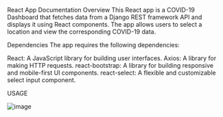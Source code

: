 React App Documentation
Overview
This React app is a COVID-19 Dashboard that fetches data from a Django REST framework API and displays it using React components. The app allows users to select a location and view the corresponding COVID-19 data.

Dependencies
The app requires the following dependencies:

React: A JavaScript library for building user interfaces.
Axios: A library for making HTTP requests.
react-bootstrap: A library for building responsive and mobile-first UI components.
react-select: A flexible and customizable select input component.

USAGE




![image](https://github.com/ighodaro-daniel/covid-dashboard/assets/50679052/4bc1c125-61f7-4aa0-907e-ef99e15cfa74)
